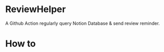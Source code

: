 # ReviewHelper
A Github Action regularly query Notion Database &amp; send review reminder.

# How to